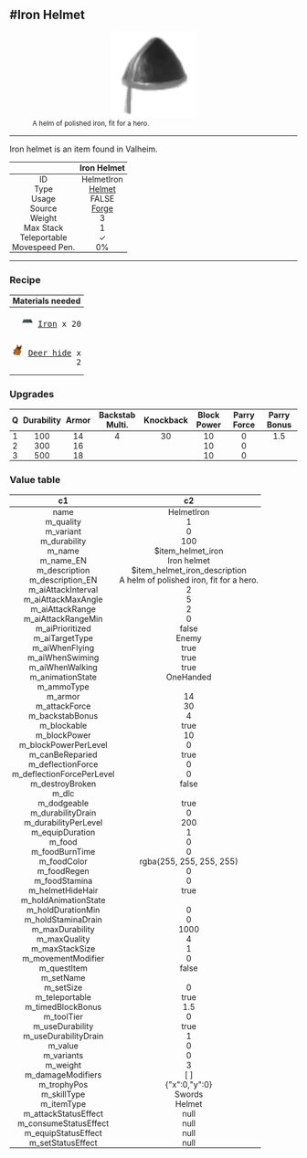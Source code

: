 <meta property="og:title" content="Iron Helmet - MoreValheim" /><meta property="og:type" content="website" /><meta property="og:image" content="/assets/iron_helmet.png" /><meta property="og:description" content="Iron Helmet is an item found in Valheim." /><meta name="theme-color" content="#546D78"><meta name="twitter:card" content="summary_large_image">
#Iron Helmet
-------------
<style>img {width:20px;}.tb {width:150px;display: block;margin-left: auto;margin-right: auto;}</style>

<style>.md-typeset table:not([class]) th:not([align]) {min-width:unset!important;}</style>
<style>td{padding:0em 0.3em!important;text-align:center!important;border-left:.05rem solid var(--md-default-fg-color--lightest)}</style>

<style>th{padding:0.1em 0.3em!important;text-align:center!important;font-weight:bold}</style>

<style>pre{text-align:right!important}</style>
<style>table tr td:first-child {border-left: 0;};</style>

<figure><img src="/assets/iron_helmet.png" class="tb" /><figcaption><small>A helm of polished iron, fit for a hero.</small></figcaption></figure>

-------------

Iron helmet is an item found in Valheim.

|        | Iron Helmet              |
| ----------- | ------------------------------------ |
| ID |HelmetIron
| Type | [Helmet](../../types/helmet)
| Usage | FALSE<br>
| Source | [Forge](../../object/forge)
| Weight | 3 |
| Max Stack | 1 |
| Teleportable | ✓
| Movespeed Pen. | 0%


-------------

### Recipe

| Materials needed |
| - |
| <pre>[![Iron](/assets/iron.png)](../../item/iron) [Iron](../iron) x 20</pre> |
| <pre>[![Deer hide](/assets/deer_hide.png)](../../item/deer_hide) [Deer hide](../deer_hide) x 2</pre> |

### Upgrades
| Q | Durability | Armor | Backstab Multi. | Knockback | Block Power | Parry Force | Parry Bonus
| - | - | - | - | - | - | - | - 
1 | 100 | 14 | 4 | 30 | 10 | 0 | 1.5 | 
 | 2 | 300 | 16 |  |  | 10 | 0 |  | 
 | 3 | 500 | 18 |  |  | 10 | 0 |  | 


### Value table
|c1|c2|
|----|----|
|name|HelmetIron|
|m_quality|1|
|m_variant|0|
|m_durability|100|
|m_name|$item_helmet_iron|
|m_name_EN|Iron helmet|
|m_description|$item_helmet_iron_description|
|m_description_EN|A helm of polished iron, fit for a hero.|
|m_aiAttackInterval|2|
|m_aiAttackMaxAngle|5|
|m_aiAttackRange|2|
|m_aiAttackRangeMin|0|
|m_aiPrioritized|false|
|m_aiTargetType|Enemy|
|m_aiWhenFlying|true|
|m_aiWhenSwiming|true|
|m_aiWhenWalking|true|
|m_animationState|OneHanded|
|m_ammoType||
|m_armor|14|
|m_attackForce|30|
|m_backstabBonus|4|
|m_blockable|true|
|m_blockPower|10|
|m_blockPowerPerLevel|0|
|m_canBeReparied|true|
|m_deflectionForce|0|
|m_deflectionForcePerLevel|0|
|m_destroyBroken|false|
|m_dlc||
|m_dodgeable|true|
|m_durabilityDrain|0|
|m_durabilityPerLevel|200|
|m_equipDuration|1|
|m_food|0|
|m_foodBurnTime|0|
|m_foodColor|rgba(255, 255, 255, 255)|
|m_foodRegen|0|
|m_foodStamina|0|
|m_helmetHideHair|true|
|m_holdAnimationState||
|m_holdDurationMin|0|
|m_holdStaminaDrain|0|
|m_maxDurability|1000|
|m_maxQuality|4|
|m_maxStackSize|1|
|m_movementModifier|0|
|m_questItem|false|
|m_setName||
|m_setSize|0|
|m_teleportable|true|
|m_timedBlockBonus|1.5|
|m_toolTier|0|
|m_useDurability|true|
|m_useDurabilityDrain|1|
|m_value|0|
|m_variants|0|
|m_weight|3|
|m_damageModifiers|[  ]|
|m_trophyPos|{"x":0,"y":0}|
|m_skillType|Swords|
|m_itemType|Helmet|
|m_attackStatusEffect|null|
|m_consumeStatusEffect|null|
|m_equipStatusEffect|null|
|m_setStatusEffect|null|
